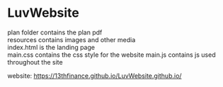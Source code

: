# LuvWebsite
  
plan folder contains the plan pdf  
resources contains images and other media  
index.html is the landing page  
main.css contains the css style for the website
main.js contains js used throughout the site

website: https://13thfinance.github.io/LuvWebsite.github.io/
